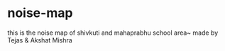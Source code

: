 # noise-map
this is the noise map of shivkuti and mahaprabhu school area~ made by Tejas &amp; Akshat Mishra
